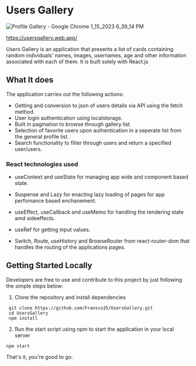 # Users Gallery #


![Profile Gallery - Google Chrome 1_15_2023 6_39_14 PM](https://user-images.githubusercontent.com/62514538/212557504-492ae056-7d64-4512-9b0b-30fe998547f1.png)

https://usersgallery.web.app/

Users Gallery is an application that presents a list of cards containing random individuals' names, images, usernames, age and other information associated with each of them. It is built solely with React.js 

## What It does ##


The application carries out the following actions:
* Getting and conversion to json of users details via API using the fetch method.
* User login authentication using localstorage.
* Built in pagination to browse through gallery list.
* Selection of favorite users upon authentication in a seperate list from the general profile list.
* Search functionality to filter through users and return a specified user/users.

### React technologies used ###

* useContext and useState for managing app wide and component based state.

* Suspense and Lazy for enacting lazy loading of pages for app perfomance based enchanement.

* useEffect, useCallback and useMemo for handling the rendering state amd sideeffects.

* useRef for getting input values.

* Switch, Route, useHistory and BrowseRouter from react-router-dom that handles the routing of the applications pages.

## Getting Started Locally ##
Developers are free to use and contribute to this project by just following the simple steps below:
1. Clone the repository and install dependencies
```
 git clone https://github.com/Fransco35/UsersGallery.git
 cd UsersGallery
 npm install
```
2. Run the start script using npm to start the application in your local server
```
npm start
```
That's it, you're good to go.

